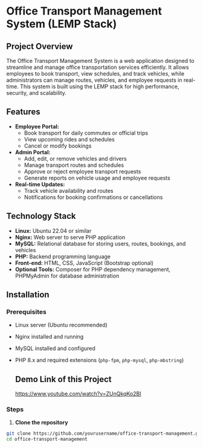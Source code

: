 # Office Transport Management System (LEMP Stack)

## Project Overview
The Office Transport Management System is a web application designed to streamline and manage office transportation services efficiently. It allows employees to book transport, view schedules, and track vehicles, while administrators can manage routes, vehicles, and employee requests in real-time. This system is built using the LEMP stack for high performance, security, and scalability.

## Features
- **Employee Portal:**  
  - Book transport for daily commutes or official trips  
  - View upcoming rides and schedules  
  - Cancel or modify bookings  
- **Admin Portal:**  
  - Add, edit, or remove vehicles and drivers  
  - Manage transport routes and schedules  
  - Approve or reject employee transport requests  
  - Generate reports on vehicle usage and employee requests  
- **Real-time Updates:**  
  - Track vehicle availability and routes  
  - Notifications for booking confirmations or cancellations  

## Technology Stack
- **Linux:** Ubuntu 22.04 or similar  
- **Nginx:** Web server to serve PHP application  
- **MySQL:** Relational database for storing users, routes, bookings, and vehicles  
- **PHP:** Backend programming language  
- **Front-end:** HTML, CSS, JavaScript (Bootstrap optional)  
- **Optional Tools:** Composer for PHP dependency management, PHPMyAdmin for database administration  

## Installation
### Prerequisites
- Linux server (Ubuntu recommended)  
- Nginx installed and running  
- MySQL installed and configured  
- PHP 8.x and required extensions (`php-fpm`, `php-mysql`, `php-mbstring`)

  ## Demo Link of this Project
   https://www.youtube.com/watch?v=ZUnQkqKo2BI


### Steps
1. **Clone the repository**  
```bash
git clone https://github.com/yourusername/office-transport-management.git
cd office-transport-management

